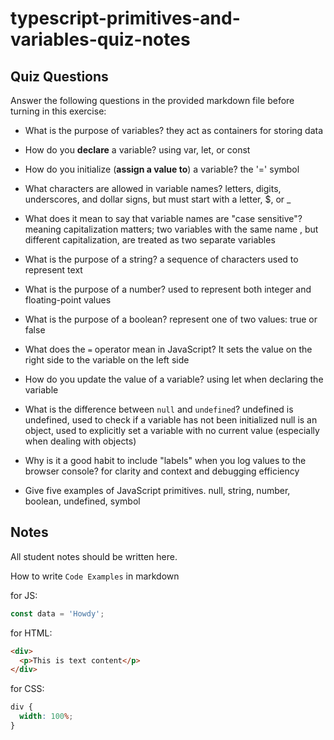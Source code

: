 # typescript-primitives-and-variables-quiz-notes

## Quiz Questions

Answer the following questions in the provided markdown file before turning in this exercise:

- What is the purpose of variables?
  they act as containers for storing data

- How do you **declare** a variable?
  using var, let, or const

- How do you initialize (**assign a value to**) a variable?
  the '=' symbol

- What characters are allowed in variable names?
  letters, digits, underscores, and dollar signs, but must start with a letter, $, or \_

- What does it mean to say that variable names are "case sensitive"?
  meaning capitalization matters; two variables with the same name , but different capitalization, are treated as two separate variables

- What is the purpose of a string?
  a sequence of characters used to represent text

- What is the purpose of a number?
  used to represent both integer and floating-point values

- What is the purpose of a boolean?
  represent one of two values: true or false

- What does the `=` operator mean in JavaScript?
  It sets the value on the right side to the variable on the left side

- How do you update the value of a variable?
  using let when declaring the variable

- What is the difference between `null` and `undefined`?
  undefined is undefined, used to check if a variable has not been initialized
  null is an object, used to explicitly set a variable with no current value (especially when dealing with objects)

- Why is it a good habit to include "labels" when you log values to the browser console?
  for clarity and context and debugging efficiency

- Give five examples of JavaScript primitives.
  null, string, number, boolean, undefined, symbol

## Notes

All student notes should be written here.

How to write `Code Examples` in markdown

for JS:

```javascript
const data = 'Howdy';
```

for HTML:

```html
<div>
  <p>This is text content</p>
</div>
```

for CSS:

```css
div {
  width: 100%;
}
```
